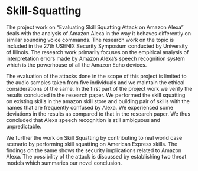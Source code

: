 # Skill-Squatting

The project work on “Evaluating Skill Squatting Attack on Amazon Alexa” deals with the analysis of
Amazon Alexa in the way it behaves differently on similar sounding voice commands. The research work
on the topic is included in the 27th USENIX Security Symposium conducted by University of Illinois. The
research work primarily focuses on the empirical analysis of interpretation errors made by Amazon
Alexa’s speech recognition system which is the powerhouse of all the Amazon Echo devices.

The evaluation of the attacks done in the scope of this project is limited to the audio samples taken from
five individuals and we maintain the ethical considerations of the same. In the first part of the project
work we verify the results concluded in the research paper. We performed the skill squatting on existing
skills in the amazon skill store and building pair of skills with the names that are frequently confused by
Alexa. We experienced some deviations in the results as compared to that in the research paper. We
thus concluded that Alexa speech recognition is still ambiguous and unpredictable.

We further the work on Skill Squatting by contributing to real world case scenario by performing skill
squatting on American Express skills. The findings on the same shows the security implications related to
Amazon Alexa. The possibility of the attack is discussed by establishing two threat models which
summaries our novel conclusion.

